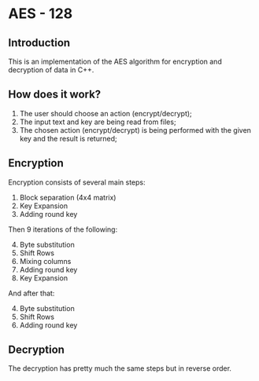 # AES - 128
<h2>Introduction</h2>
This is an implementation of the AES algorithm for encryption and decryption of data in C++.
<h2>How does it work?</h2>

1. The user should choose an action (encrypt/decrypt);
2. The input text and key are being read from files;
3. The chosen action (encrypt/decrypt) is being performed with the given key and the result is returned;

<h2>Encryption</h2>
Encryption consists of several main steps:

1. Block separation (4x4 matrix)
2. Key Expansion
3. Adding round key

Then 9 iterations of the following:

4. Byte substitution
5. Shift Rows
6. Mixing columns
3. Adding round key
2. Key Expansion

And after that:

4. Byte substitution
5. Shift Rows
3. Adding round key 
<h2>Decryption</h2>
The decryption has pretty much the same steps but in reverse order.
